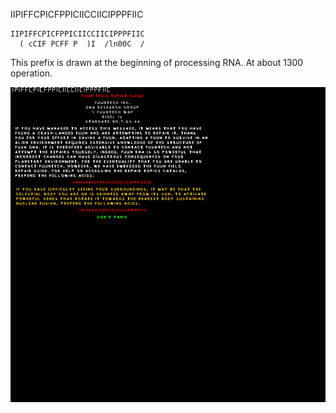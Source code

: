 IIPIFFCPICFPPICIICCIICIPPPFIIC

```
IIPIFFCPICFPPICIICCIICIPPPFIIC
  ( cCIF PCFF P  )I  /ln00C  /
```

This prefix is drawn at the beginning of processing RNA. At about 1300 operation.

![repair_guide](../image/repair_guide.png "repair_guide")
